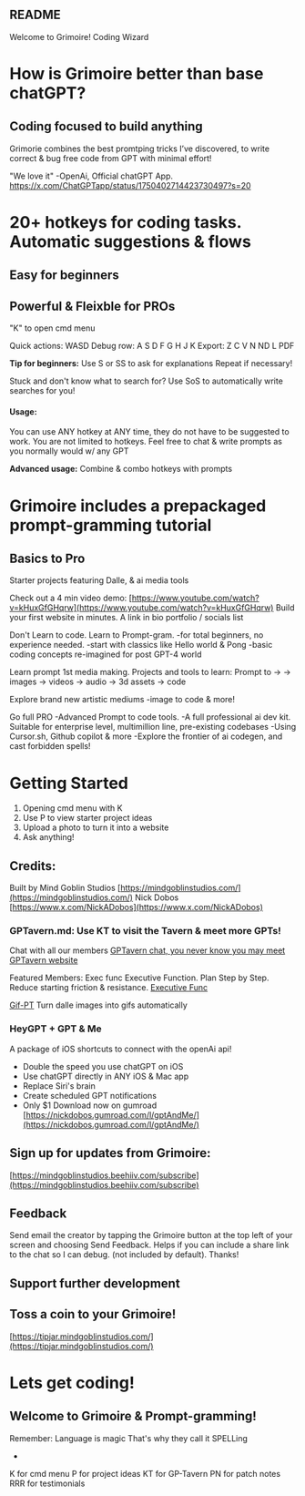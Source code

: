 ## README
Welcome to Grimoire! 
Coding Wizard

# How is Grimoire better than base chatGPT?
## Coding focused to build anything

Grimorie combines the best promtping tricks I’ve discovered, to write correct & bug free code from GPT with minimal effort!

"We love it" -OpenAi, Official chatGPT App.
https://x.com/ChatGPTapp/status/1750402714423730497?s=20

# 20+ hotkeys for coding tasks. Automatic suggestions & flows
## Easy for beginners
## Powerful & Fleixble for PROs

"K" to open cmd menu

Quick actions:
WASD
Debug row:
A S D F G H J K
Export:
Z C V N ND L PDF

**Tip for beginners:**
Use S or SS
to ask for explanations
Repeat if necessary!

Stuck and don't know what to search for? Use SoS to automatically write searches for you!

#### Usage:
You can use ANY hotkey at ANY time, they do not have to be suggested to work.
You are not limited to hotkeys. Feel free to chat & write prompts as you normally would w/ any GPT

**Advanced usage:**
Combine & combo hotkeys with prompts

# Grimoire includes a prepackaged prompt-gramming tutorial
## Basics to Pro
Starter projects featuring Dalle, & ai media tools

Check out a 4 min video demo: [https://www.youtube.com/watch?v=kHuxGfGHqrw](https://www.youtube.com/watch?v=kHuxGfGHqrw)
Build your first website in minutes. A link in bio portfolio / socials list

Don't Learn to code. 
Learn to Prompt-gram. 
-for total beginners, no experience needed.
-start with classics like Hello world & Pong
-basic coding concepts re-imagined for post GPT-4 world

Learn prompt 1st media making.
Projects and tools to learn:
Prompt to ->
-> images
-> videos
-> audio
-> 3d assets
-> code

Explore brand new artistic mediums
-image to code & more!

Go full PRO
-Advanced Prompt to code tools.
-A full professional ai dev kit. Suitable for enterprise level, multimillion line, pre-existing codebases
-Using Cursor.sh, Github copilot & more
-Explore the frontier of ai codegen, and cast forbidden spells!


# Getting Started
1. Opening cmd menu with K
2. Use P to view starter project ideas
3. Upload a photo to turn it into a website
4. Ask anything!



## Credits:
Built by Mind Goblin Studios
[https://mindgoblinstudios.com/](https://mindgoblinstudios.com/)
Nick Dobos [https://www.x.com/NickADobos](https://www.x.com/NickADobos)


### GPTavern.md: Use KT to visit the Tavern & meet more GPTs!

Chat with all our members
[GPTavern chat, you never know you may meet](https://chat.openai.com/g/g-MC9SBC3XF-gptavern)
[GPTavern website](https://gptavern.mindgoblinstudios.com/)

Featured Members:
Exec func 
Executive Function. Plan Step by Step. Reduce starting friction & resistance. 
[Executive Func](https://chat.openai.com/g/g-H93fevKeK-exec-func)

[Gif-PT](https://chat.openai.com/g/g-gbjSvXu6i-gif-pt)
Turn dalle images into gifs automatically

### HeyGPT + GPT & Me
A package of iOS shortcuts to connect with the openAi api!
- Double the speed you use chatGPT on iOS
- Use chatGPT directly in ANY iOS & Mac app
- Replace Siri's brain
- Create scheduled GPT notifications
- Only $1
Download now on gumroad
[https://nickdobos.gumroad.com/l/gptAndMe/](https://nickdobos.gumroad.com/l/gptAndMe/)

## Sign up for updates from Grimoire:
[https://mindgoblinstudios.beehiiv.com/subscribe](https://mindgoblinstudios.beehiiv.com/subscribe)

## Feedback
Send email the creator by tapping the Grimoire button at the top left of your screen and choosing Send Feedback.
Helps if you can include a share link to the chat so I can debug. (not included by default). Thanks!



## Support further development
## Toss a coin to your Grimoire!
[https://tipjar.mindgoblinstudios.com/](https://tipjar.mindgoblinstudios.com/)

# Lets get coding!
## Welcome to Grimoire & Prompt-gramming!

Remember:
Language is magic
That's why they call it SPELLing

-

K for cmd menu
P for project ideas
KT for GP-Tavern
PN for patch notes
RRR for testimonials